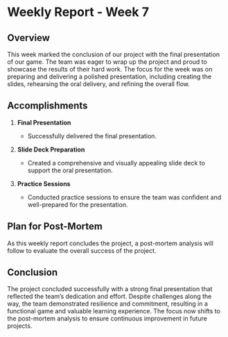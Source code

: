 # Weekly Report - Week 7

## Overview

This week marked the conclusion of our project with the final presentation of our game. The team was eager to wrap up the project and proud to showcase the results of their hard work. The focus for the week was on preparing and delivering a polished presentation, including creating the slides, rehearsing the oral delivery, and refining the overall flow.

## Accomplishments
1.	**Final Presentation**
	- Successfully delivered the final presentation.
  
2.	**Slide Deck Preparation**
	- Created a comprehensive and visually appealing slide deck to support the oral presentation.
	
3.	**Practice Sessions**
	- Conducted practice sessions to ensure the team was confident and well-prepared for the presentation.

## Plan for Post-Mortem

As this weekly report concludes the project, a post-mortem analysis will follow to evaluate the overall success of the project.

## Conclusion

The project concluded successfully with a strong final presentation that reflected the team’s dedication and effort. Despite challenges along the way, the team demonstrated resilience and commitment, resulting in a functional game and valuable learning experience. The focus now shifts to the post-mortem analysis to ensure continuous improvement in future projects.

